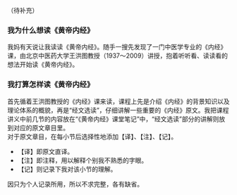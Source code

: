 
（待补充）

### 我为什么想读《黄帝内经》

我妈有天说让我读读《黄帝内经》。随手一搜先发现了一门中医学专业的《内经》课，由北京中医药大学王洪图教授（1937～2009）讲授，抱着听听看、读读看的想法开始读《黄帝内经》。

### 我打算怎样读《黄帝内经》

首先循着王洪图教授的《内经》课来读，课程上先是介绍《内经》的背景知识以及理论体系的概貌，再是“经文选读”，仔细讲解一些重要的《内经》原文。我把课程讲义中前几节的内容放在“《黄帝内经》课堂笔记”中，“经文选读”部分的讲解则放到对应的原文章目里。    
对于原文章目，在每小节后选择性地添加【译】、【注】、【记】。
- 【译】即原文直译。
- 【注】即注释，用以解释个别我不熟悉的字眼。
- 【记】则记录下我对该小节的理解。

因只为个人记录所用，所以不求完整，各有缺省。

<!-- 在原文的显示方面，为了提升我自己反复阅读的体验，对于不同的部分我会设置不同方式的强调。对于我觉得或提纲挈领，或极为有趣，或极为重要的句子，我把它们设为**加粗**；对于我觉得是罗列具体的例子，或分别阐述各个方面的详细的论证，我把它们设为*斜体*。 -->
